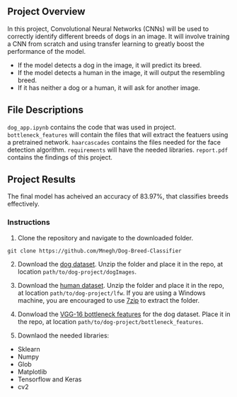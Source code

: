 
## Project Overview

In this project, Convolutional Neural Networks (CNNs) will be used to correctly identify different breeds of dogs in an image. It will involve training a CNN from scratch and using transfer learning to greatly boost the performance of the model.

* If the model detects a dog in the image, it will predict its breed. 
* If the model detects a human in the image, it will output the resembling breed.
* If it has neither a dog or a human, it will ask for another image.

## File Descriptions

`dog_app.ipynb` contains the code that was used in project.
`bottleneck_features` will contain the files that will extract the featuers using a pretrained network.
`haarcascades` contains the files needed for the face detection algorithm.
`requirements` will have the needed libraries.
`report.pdf` contains the findings of this project.

## Project Results

The final model has acheived an accuracy of 83.97%, that classifies breeds effectively.

### Instructions

1. Clone the repository and navigate to the downloaded folder.
```	
git clone https://github.com/Mnegh/Dog-Breed-Classifier
```

2. Download the [dog dataset](https://s3-us-west-1.amazonaws.com/udacity-aind/dog-project/dogImages.zip).  Unzip the folder and place it in the repo, at location `path/to/dog-project/dogImages`. 

3. Download the [human dataset](https://s3-us-west-1.amazonaws.com/udacity-aind/dog-project/lfw.zip).  Unzip the folder and place it in the repo, at location `path/to/dog-project/lfw`.  If you are using a Windows machine, you are encouraged to use [7zip](http://www.7-zip.org/) to extract the folder. 

4. Donwload the [VGG-16 bottleneck features](https://s3-us-west-1.amazonaws.com/udacity-aind/dog-project/DogVGG16Data.npz) for the dog dataset.  Place it in the repo, at location `path/to/dog-project/bottleneck_features`.

5. Downlaod the needed libraries:
* Sklearn
* Numpy
* Glob
* Matplotlib
* Tensorflow and Keras
* cv2

